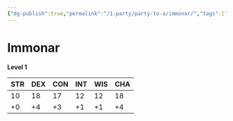 ```yaml
---
{"dg-publish":true,"permalink":"/1-party/party-to-a/immonar/","tags":["player"]}
---
```



# Immonar

**Level 1**

| STR | DEX | CON | INT | WIS | CHA |
| --- | --- | --- | --- | --- | --- |
| 10  | 18  | 17  | 12  | 12  | 18  |
| +0  | +4  | +3  | +1  | +1  | +4  |